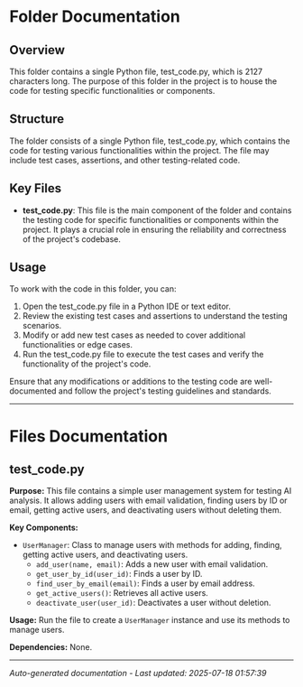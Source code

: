 # Folder Documentation

## Overview
This folder contains a single Python file, test_code.py, which is 2127 characters long. The purpose of this folder in the project is to house the code for testing specific functionalities or components.

## Structure
The folder consists of a single Python file, test_code.py, which contains the code for testing various functionalities within the project. The file may include test cases, assertions, and other testing-related code.

## Key Files
- **test_code.py**: This file is the main component of the folder and contains the testing code for specific functionalities or components within the project. It plays a crucial role in ensuring the reliability and correctness of the project's codebase.

## Usage
To work with the code in this folder, you can:
1. Open the test_code.py file in a Python IDE or text editor.
2. Review the existing test cases and assertions to understand the testing scenarios.
3. Modify or add new test cases as needed to cover additional functionalities or edge cases.
4. Run the test_code.py file to execute the test cases and verify the functionality of the project's code.

Ensure that any modifications or additions to the testing code are well-documented and follow the project's testing guidelines and standards.

---

# Files Documentation

## test_code.py

**Purpose:** This file contains a simple user management system for testing AI analysis. It allows adding users with email validation, finding users by ID or email, getting active users, and deactivating users without deleting them.

**Key Components:**
- `UserManager`: Class to manage users with methods for adding, finding, getting active users, and deactivating users.
  - `add_user(name, email)`: Adds a new user with email validation.
  - `get_user_by_id(user_id)`: Finds a user by ID.
  - `find_user_by_email(email)`: Finds a user by email address.
  - `get_active_users()`: Retrieves all active users.
  - `deactivate_user(user_id)`: Deactivates a user without deletion.

**Usage:** Run the file to create a `UserManager` instance and use its methods to manage users.

**Dependencies:** None.

---
*Auto-generated documentation - Last updated: 2025-07-18 01:57:39*
